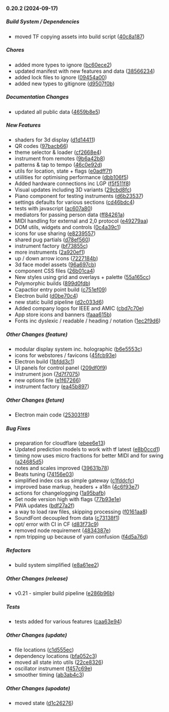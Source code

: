 #### 0.20.2 (2024-09-17)

##### Build System / Dependencies

*  moved TF copying assets into build script ([40c8a187](https://github.com/designerzen/interface/commit/40c8a187f74323c03f6e289565aa13cf9439638f))

##### Chores

*  added more types to ignore ([bc60ece2](https://github.com/designerzen/interface/commit/bc60ece211d7a546ab3a9754e4523ce09a2c98ca))
*  updated manifest with new features and data ([38566234](https://github.com/designerzen/interface/commit/38566234eb648264a194cab51d0e745b1cbb8a29))
*  added lock files to ignore ([09454a00](https://github.com/designerzen/interface/commit/09454a007715ef7adafe0e9c94626306dedd5a0c))
*  added new types to gitignore ([d9507f0b](https://github.com/designerzen/interface/commit/d9507f0b3a7c1ec805ab21102185e002d5e7591b))

##### Documentation Changes

*  updated all public data ([4659b8e5](https://github.com/designerzen/interface/commit/4659b8e5a5b0da55edae7c39a6d3da6598550276))

##### New Features

*  shaders for 3d display ([d1d14411](https://github.com/designerzen/interface/commit/d1d1441125501eb010feae37e1795b97b03f1b13))
*  QR codes ([97bacb66](https://github.com/designerzen/interface/commit/97bacb66af3ed2ab61710dab82dfeff5f0af9cb1))
*  theme selector & loader ([cf2668e4](https://github.com/designerzen/interface/commit/cf2668e43c5260aae6113c8e985343a3c1043a3d))
*  instrument from remotes ([9b6a42b8](https://github.com/designerzen/interface/commit/9b6a42b8eaa8a51bf6ca4ac654fcb1cfbed63efd))
*  patterns & tap to tempo ([46c0e92d](https://github.com/designerzen/interface/commit/46c0e92d2a77976d0dbf5b93e647a94253b6be6d))
*  utils for location, state + flags ([e0adff7f](https://github.com/designerzen/interface/commit/e0adff7fe9910249ca5b81fa76d4f70c1ff2c14e))
*  utiilities for optimising performance ([dbb106f5](https://github.com/designerzen/interface/commit/dbb106f527295e0dc4eaf2b3f9c8cc01f66429a0))
*  Added hardware connections inc LGP ([f5f511f8](https://github.com/designerzen/interface/commit/f5f511f8e92b65b2f0a09462c625ce4a8f443571))
*  Visual updates including 3D variants ([29cbd8fc](https://github.com/designerzen/interface/commit/29cbd8fc16db214390a049692edc7f6affbdaca6))
*  Piano component for testing instruments ([d6b23537](https://github.com/designerzen/interface/commit/d6b235371d8931cfcca95be1ddbe454871aac009))
*  settings defaults for various sections ([cd46bdc4](https://github.com/designerzen/interface/commit/cd46bdc489b5718fdaac68b60440fc10c5ea1653))
*  tests with javascript ([ac607a80](https://github.com/designerzen/interface/commit/ac607a80d4a501ca032cb99f46a358fac1531c4d))
*  mediators for passing person data ([ff84261a](https://github.com/designerzen/interface/commit/ff84261af45f54718a6327309d54c468a50a2b47))
*  MIDI handling for external and 2,0 protocol ([e49279aa](https://github.com/designerzen/interface/commit/e49279aa914efa0708474f936d97e15cd5f7327b))
*  DOM utils, widgets and controls ([0c4a39c1](https://github.com/designerzen/interface/commit/0c4a39c1fd89df7c737376e146c1c14ef0504bcc))
*  icons for use sharing ([e8239557](https://github.com/designerzen/interface/commit/e8239557e0067feea4466aa8221ba585a3007923))
*  shared pug partials ([d78ef560](https://github.com/designerzen/interface/commit/d78ef5603cf5641c66a75fe6636aa8507f8c0276))
*  instrument factory ([bf73855c](https://github.com/designerzen/interface/commit/bf73855c1f6bc7190a3875767fbedfe613ab641d))
*  more instruments ([2a920ef1](https://github.com/designerzen/interface/commit/2a920ef1ff0eee71c112d84da4a0aa6243bf57cd))
*  up / down arrow icons ([7227184b](https://github.com/designerzen/interface/commit/7227184b8853950245150b7b6d2f1514003b5f7c))
*  3d face model assets ([96a697cb](https://github.com/designerzen/interface/commit/96a697cb832f3bda637dce3a9b8164fcba398d7a))
*  component CSS files ([26b01ca4](https://github.com/designerzen/interface/commit/26b01ca4a6ba1b62da8bba64a8e50ba9fc7d003b))
*  New styles using grid and overlays + palette ([55a165cc](https://github.com/designerzen/interface/commit/55a165cc6bf7e5b6a84194d2afbbe735bdf7e1e5))
*  Polymorphic builds ([899d0fdb](https://github.com/designerzen/interface/commit/899d0fdb5bb6a217d112634b7585d1a76917d257))
*  Capactior entry point build ([c751ef09](https://github.com/designerzen/interface/commit/c751ef09c7d2140c3693b16e434db3148ff40092))
*  Electron build ([d0be70c4](https://github.com/designerzen/interface/commit/d0be70c4ff781b71524504b5f90ed79d1eb6222e))
*  new static build pipeline ([d2c033d6](https://github.com/designerzen/interface/commit/d2c033d67f5405f580c401954b0fe853ea9aefc9))
*  Added company logos for IEEE and AMIC ([cbd7c70e](https://github.com/designerzen/interface/commit/cbd7c70e6d6f09d47db6454706d2e643984e6b16))
*  App store icons and banners ([faaa615b](https://github.com/designerzen/interface/commit/faaa615b5787cc9344603593b3bbc19a5e73eca0))
*  Fonts inc dyslexic / readable / heading / notation ([1ec2f9d6](https://github.com/designerzen/interface/commit/1ec2f9d6cbff59974dd1ced0de0de03ce98c69bf))

##### Other Changes (feature)

*  modular display system inc. holographic ([b6e5553c](https://github.com/designerzen/interface/commit/b6e5553ca1e18e4157887d87c25f2744bd80d58e))
*  icons for webstores / favicons ([45fcb93e](https://github.com/designerzen/interface/commit/45fcb93e07c1b260791999016968b71c75c348f8))
*  Electron build ([1bfdd3c1](https://github.com/designerzen/interface/commit/1bfdd3c114440a2c059687928e7e8b6662f95c7a))
*  UI panels for control panel ([209df0f9](https://github.com/designerzen/interface/commit/209df0f92bf698aacd04f5b6f01317b4597d7ef9))
*  instrument json ([7d7f7075](https://github.com/designerzen/interface/commit/7d7f7075c5fdc499d5f924babefed5fd3e3379d2))
*  new options file ([e1f67266](https://github.com/designerzen/interface/commit/e1f6726695609279d5cc4444fb8fe67fb85bb2d9))
*  instrument factory ([ea45b897](https://github.com/designerzen/interface/commit/ea45b897bb9d3558fd91c5b4cdafee2e2c03d487))

##### Other Changes (feture)

*  Electron main code ([253031f8](https://github.com/designerzen/interface/commit/253031f8213949ee3e5513c957a727ba14a7a7fb))

##### Bug Fixes

*  preparation for cloudflare ([ebee6e13](https://github.com/designerzen/interface/commit/ebee6e13b780a49dc336f67688cf4ab88c36e9fc))
*  Updated prediction models to work with tf latest ([e8b0ccd1](https://github.com/designerzen/interface/commit/e8b0ccd1ed0459b3242f6d436ae003c1eea6c106))
*  timing now uses micro fractions for better MIDI and for swing ([a24685d5](https://github.com/designerzen/interface/commit/a24685d568b6f2027ed5f649659d1df205ee3a8f))
*  notes and scales improved ([39631b78](https://github.com/designerzen/interface/commit/39631b780bb97e822efad3591ce0a4993405af41))
*  Beats tuning ([74156e03](https://github.com/designerzen/interface/commit/74156e032c9276a53e7a80ff41fe8f438b4b2075))
*  simplified index css as simple gateway ([c1fddcfc](https://github.com/designerzen/interface/commit/c1fddcfc8d9b4d54f91add8c9ea4ed787b87467c))
*  improved base markup, headers + a18n ([4c6f93e7](https://github.com/designerzen/interface/commit/4c6f93e79ea1652b9ee39146789b95fd31aea5f3))
*  actions for changelogging ([1a95bafb](https://github.com/designerzen/interface/commit/1a95bafbe0b2bd2150690a43806c480d1bba48c6))
*  Set node version high with flags ([77b93e1e](https://github.com/designerzen/interface/commit/77b93e1e6bc787ac8a9feb4b966c09de9885c04f))
*  PWA updates ([bdf27a2f](https://github.com/designerzen/interface/commit/bdf27a2f86594c43a278ed5d04337cec12e0e052))
*  a way to load raw files, skipping processing ([f0161aa8](https://github.com/designerzen/interface/commit/f0161aa81bcf995234d8e8491f8659992b5a6c3e))
*  SoundFont decoupled from data ([c73138f1](https://github.com/designerzen/interface/commit/c73138f1732d393a48745d228ebc04fe78d79b87))
*  opt/ error with CI in CF ([d83f73c9](https://github.com/designerzen/interface/commit/d83f73c9b6a45929b6e5acc30aea0ebeab0e3d36))
*  removed node requirement ([4834387e](https://github.com/designerzen/interface/commit/4834387eba95bd6ee93cdfa53918778f3251eea8))
*  npm tripping up because of yarn confusion ([f4d5a76d](https://github.com/designerzen/interface/commit/f4d5a76d18c71b4d15b1208fbde20e77db885594))

##### Refactors

*  build system simplified ([e8a61ee2](https://github.com/designerzen/interface/commit/e8a61ee23abf0c0b8f999827a3e2e2b38fb3b1d9))

##### Other Changes (release)

*  v0.21 - simpler build pipeline ([e286b96b](https://github.com/designerzen/interface/commit/e286b96baa0728630550379d65ad798909694d89))

##### Tests

*  tests added for various features ([caa63e94](https://github.com/designerzen/interface/commit/caa63e94dca5026a435019aaee39d6bea6bdff4d))

##### Other Changes (update)

*  file locations ([c1d555ec](https://github.com/designerzen/interface/commit/c1d555eca82a82b93e2417e24814284784461e6d))
*  dependency locations ([bfa052c3](https://github.com/designerzen/interface/commit/bfa052c3f71083a90f496356e3df5af7bf2062d1))
*  moved all state into utils ([22ce8326](https://github.com/designerzen/interface/commit/22ce8326f8b92928a125e9d58a40181b8a99cd54))
*  oscillator instrument ([f457c69e](https://github.com/designerzen/interface/commit/f457c69e0e86bfcb08676e4533c04b250242bc25))
*  smoother timing ([ab3ab4c3](https://github.com/designerzen/interface/commit/ab3ab4c3be32f387634a1d313ad647451f2be2dd))

##### Other Changes (upodate)

*  moved state ([d1c26276](https://github.com/designerzen/interface/commit/d1c26276275c7651e66d387ba55a721be3b5aa19))

